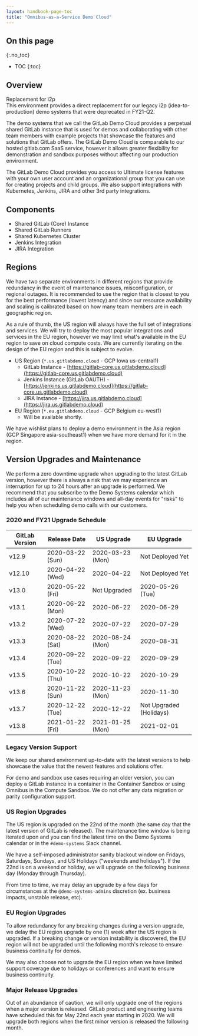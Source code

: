 ```yaml
---
layout: handbook-page-toc
title: "Omnibus-as-a-Service Demo Cloud"
---
```


## On this page
{:.no_toc}

- TOC
{:toc}

## Overview

<div class="panel panel-info">
<div class="panel-heading">
Replacement for i2p
</div>
<div class="panel-body">
This environment provides a direct replacement for our legacy i2p (idea-to-production) demo systems that were deprecated in FY21-Q2.
</div>
</div>

The demo systems that we call the GitLab Demo Cloud provides a perpetual shared GitLab instance that is used for demos and collaborating with other team members with example projects that showcase the features and solutions that GitLab offers. The GitLab Demo Cloud is comparable to our hosted gitlab.com SaaS service, however it allows greater flexibility for demonstration and sandbox purposes without affecting our production environment.

The GitLab Demo Cloud provides you access to Ultimate license features with your own user account and an organizational group that you can use for creating projects and child groups. We also support integrations with Kubernetes, Jenkins, JIRA and other 3rd party integrations.

## Components

* Shared GitLab (Core) Instance
* Shared GitLab Runners
* Shared Kubernetes Cluster
* Jenkins Integration
* JIRA Integration

## Regions

We have two separate environments in different regions that provide redundancy in the event of maintenance issues, misconfiguration, or regional outages. It is recommended to use the region that is closest to you for the best performance (lowest latency) and since our resource availability and scaling is calibrated based on how many team members are in each geographic region.

As a rule of thumb, the US region will always have the full set of integrations and services. We will try to deploy the most popular integrations and services in the EU region, however we may limit what's available in the EU region to save on cloud compute costs. We are currently iterating on the design of the EU region and this is subject to evolve.

* US Region (`*.us.gitlabdemo.cloud` - GCP Iowa us-central1)
    * GitLab Instance - [https://gitlab-core.us.gitlabdemo.cloud](https://gitlab-core.us.gitlabdemo.cloud)
    * Jenkins Instance (GitLab OAUTH) - [https://jenkins.us.gitlabdemo.cloud](https://gitlab-core.us.gitlabdemo.cloud)
    * JIRA Instance - [https://jira.us.gitlabdemo.cloud](https://jira.us.gitlabdemo.cloud)
* EU Region (`*.eu.gitlabdemo.cloud` - GCP Belgium eu-west1)
    * Will be available shortly.

We have wishlist plans to deploy a demo environment in the Asia region (GCP Singapore asia-southeast1) when we have more demand for it in the region.

## Version Upgrades and Maintenance

We perform a zero downtime upgrade when upgrading to the latest GitLab version, however there is always a risk that we may experience an interruption for up to 24 hours after an upgrade is performed. We recommend that you subscribe to the Demo Systems calendar which includes all of our maintenance windows and all-day events for "risks" to help you when scheduling demo calls with our customers.

### 2020 and FY21 Upgrade Schedule

| GitLab Version | Release Date     | US Upgrade         | EU Upgrade        |
|----------------|------------------|--------------------|-------------------|
| v12.9          | 2020-03-22 (Sun) | 2020-03-23 (Mon)   | Not Deployed Yet  |
| v12.10         | 2020-04-22 (Wed) | 2020-04-22         | Not Deployed Yet  |
| v13.0          | 2020-05-22 (Fri) | Not Upgraded       | 2020-05-26 (Tue)  |
| v13.1          | 2020-06-22 (Mon) | 2020-06-22         | 2020-06-29        |
| v13.2          | 2020-07-22 (Wed) | 2020-07-22         | 2020-07-29        |
| v13.3          | 2020-08-22 (Sat) | 2020-08-24 (Mon)   | 2020-08-31        |
| v13.4          | 2020-09-22 (Tue) | 2020-09-22         | 2020-09-29        |
| v13.5          | 2020-10-22 (Thu) | 2020-10-22         | 2020-10-29        |
| v13.6          | 2020-11-22 (Sun) | 2020-11-23 (Mon)   | 2020-11-30        |
| v13.7          | 2020-12-22 (Tue) | 2020-12-22         | Not Upgraded (Holidays)    |
| v13.8          | 2021-01-22 (Fri) | 2021-01-25 (Mon)   | 2021-02-01        |

### Legacy Version Support

We keep our shared environment up-to-date with the latest versions to help showcase the value that the newest features and solutions offer.

For demo and sandbox use cases requiring an older version, you can deploy a GitLab instance in a container in the Container Sandbox or using Omnibus in the Compute Sandbox. We do not offer any data migration or parity configuration support.

### US Region Upgrades

The US region is upgraded on the 22nd of the month (the same day that the latest version of GitLab is released). The maintenance time window is being iterated upon and you can find the latest time on the Demo Systems calendar or in the `#demo-systems` Slack channel.

We have a self-imposed administrator sanity blackout window on Fridays, Saturdays, Sundays, and US Holidays ("weekends and holidays"). If the 22nd is on a weekend or holiday, we will upgrade on the following business day (Monday through Thursday).

From time to time, we may delay an upgrade by a few days for circumstances at the `@demo-systems-admins` discretion (ex. business impacts, unstable release, etc).

### EU Region Upgrades

To allow redundancy for any breaking changes during a version upgrade, we delay the EU region upgrade by one (1) week after the US region is upgraded. If a breaking change or version instability is discovered, the EU region will not be upgraded until the following month's release to ensure business continuity for demos.

We may also choose not to upgrade the EU region when we have limited support coverage due to holidays or conferences and want to ensure business continuity.

### Major Release Upgrades

Out of an abundance of caution, we will only upgrade one of the regions when a major version is released. GitLab product and engineering teams have scheduled this for May 22nd each year starting in 2020. We will upgrade both regions when the first minor version is released the following month.
